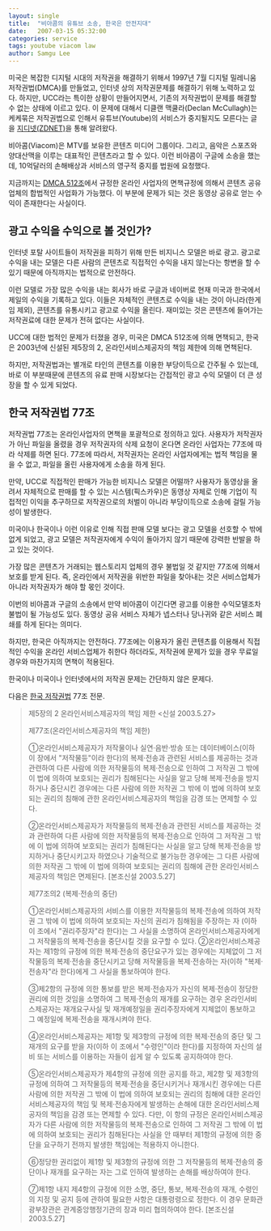 ```yaml
---
layout: single
title:  "비아콤의 유튜브 소송, 한국은 안전지대"
date:   2007-03-15 05:32:00
categories: service
tags: youtube viacom law
author: Samgu Lee
---
```

미국은 복잡한 디지털 시대의 저작권을 해결하기 위해서 1997년 7월 디지털 밀레니움 저작권법(DMCA)를 만들었고, 인터넷 상의 저작권문제를 해결하기 위해 노력하고 있다. 하지만, UCC라는 특이한 상황이 만들어지면서, 기존의 저작권법이 문제를 해결할 수 없는 상태에 이르고 있다. 이 문제에 대해서 디클랜 맥쿨라(Declan McCullagh)는 케케묶은 저작권법으로 인해서 유튜브(Youtube)의 서비스가 중지될지도 모른다는 글을 [지디넷(ZDNET)](http://www.zdnet.co.kr/news/internet/entertainment/0,39031275,39156131,00.htm)을 통해 알려왔다.

비아콤(Viacom)은 MTV를 보유한 콘텐츠 미디어 그룹이다. 그리고, 음악은 스포츠와 양대산맥을 이루는 대표적인 콘텐츠라고 할 수 있다. 이런 비아콤이 구글에 소송을 했는데, 10억달러의 손해배상과 서비스의 영구적 중지를 법원에 요청했다.

지금까지는 [DMCA 512조](http://www.copyright.gov/title17/92chap5.html#512)에서 규정한 온라인 사업자의 면책규정에 의해서 콘텐츠 공유 업체의 합법적인 사업화가 가능했다. 이 부분에 문제가 되는 것은 동영상 공유로 얻는 수익이 존재한다는 사실이다.

## 광고 수익을 수익으로 볼 것인가?

인터넷 포탈 사이트들이 저작권을 피하기 위해 만든 비지니스 모델은 바로 광고. 광고로 수익을 내는 모델은 다른 사람의 콘텐츠로 직접적인 수익을 내지 않는다는 항변을 할 수 있기 때문에 아직까지는 법적으로 안전하다.

이런 모델로 가장 많은 수익을 내는 회사가 바로 구글과 네이버로 현재 미국과 한국에서 제일의 수익을 기록하고 있다. 이들은 자체적인 콘텐츠로 수익을 내는 것이 아니라(한게임 제외), 콘텐츠를 유통시키고 광고로 수익을 올린다. 재미있는 것은 콘텐츠에 들어가는 저작권료에 대한 문제가 전혀 없다는 사실이다.

UCC에 대한 법적인 문제가 터졌을 경우, 미국은 DMCA 512조에 의해 면책되고, 한국은 2003년에 신설된 제5장의 2, 온라인서비스제공자의 책임 제한에 의해 면책된다.

하지만, 저작권법과는 별개로 타인의 콘텐츠를 이용한 부당이득으로 간주될 수 있는데, 바로 이 부분때문에 콘텐츠의 유료 판매 시장보다는 간접적인 광고 수익 모델이 더 큰 성장을 할 수 있게 되었다.

## 한국 저작권법 77조

저작권법 77조는 온라인사업자의 면책을 포괄적으로 정의하고 있다. 사용자가 저작권자가 아닌 파일을 올렸을 경우 저작권자의 삭제 요청이 온다면 온라인 사업자는 77조에 따라 삭제를 하면 된다. 77조에 따라서, 저작권자는 온라인 사업자에게는 법적 책임을 물을 수 없고, 파일을 올린 사용자에게 소송을 하게 된다.

만약, UCC로 직접적인 판매가 가능한 비지니스 모델은 어떨까? 사용자가 동영상을 올려서 자체적으로 판매를 할 수 있는 시스템(픽스카우)은 동영상 자체로 인해 기업이 직접적인 이익을 추구하므로 저작권으로의 처벌이 아니라 부당이득으로 소송에 걸릴 가능성이 발생한다.

미국이나 한국이나 이런 이유로 인해 직접 판매 모델 보다는 광고 모델을 선호할 수 밖에 없게 되었고, 광고 모델은 저작권자에게 수익이 돌아가지 않기 때문에 강력한 반발을 하고 있는 것이다.

가장 많은 콘텐츠가 거래되는 웹스토리지 업체의 경우 불법일 것 같지만 77조에 의해서 보호를 받게 된다. 즉, 온라인에서 저작권을 위반한 파일을 찾아내는 것은 서비스업체가 아니라 저작권자가 해야 할 몫인 것이다.

이번의 비아콤과 구글의 소송에서 만약 비아콤이 이긴다면 광고를 이용한 수익모델조차 불법이 될 가능성도 있다. 동영상 공유 서비스 자체가 넵스터나 당나귀와 같은 서비스 폐쇄를 하게 된다는 의미다.

하지만, 한국은 아직까지는 안전하다. 77조에는 이용자가 올린 콘텐츠를 이용해서 직접적인 수익을 온라인 서비스업체가 취한다 하더라도, 저작권에 문제가 있을 경우 무료일 경우와 마찬가지의 면책이 적용된다.

한국이나 미국이나 인터넷에서의 저작권 문제는 간단하지 않은 문제다.

다음은 [한국 저작권법](http://www.copyright.or.kr/copy/main.asp?ht=./law/law_b_kor.htm&ca=6&se=1#21) 77조 전문.

> 제5장의 2 온라인서비스제공자의 책임 제한 <신설 2003.5.27>
>
> 제77조(온라인서비스제공자의 책임 제한)
>
> ①온라인서비스제공자가 저작물이나 실연·음반·방송 또는 데이터베이스(이하 이 장에서 "저작물등"이라 한다)의 복제·전송과 관련된 서비스를 제공하는 것과 관련하여 다른 사람에 의한 저작물등의 복제·전송으로 인하여 그 저작권 그 밖에 이 법에 의하여 보호되는 권리가 침해된다는 사실을 알고 당해 복제·전송을 방지하거나 중단시킨 경우에는 다른 사람에 의한 저작권 그 밖에 이 법에 의하여 보호되는 권리의 침해에 관한 온라인서비스제공자의 책임을 감경 또는 면제할 수 있다.
>
> ②온라인서비스제공자가 저작물등의 복제·전송과 관련된 서비스를 제공하는 것과 관련하여 다른 사람에 의한 저작물등의 복제·전송으로 인하여 그 저작권 그 밖에 이 법에 의하여 보호되는 권리가 침해된다는 사실을 알고 당해 복제·전송을 방지하거나 중단시키고자 하였으나 기술적으로 불가능한 경우에는 그 다른 사람에 의한 저작권 그 밖에 이 법에 의하여 보호되는 권리의 침해에 관한 온라인서비스제공자의 책임은 면제된다. [본조신설 2003.5.27]
> 
> 제77조의2 (복제·전송의 중단)
>
> ①온라인서비스제공자의 서비스를 이용한 저작물등의 복제·전송에 의하여 저작권 그 밖에 이 법에 의하여 보호되는 자신의 권리가 침해됨을 주장하는 자 (이하 이 조에서 "권리주장자"라 한다)는 그 사실을 소명하여 온라인서비스제공자에게 그 저작물등의 복제·전송을 중단시킬 것을 요구할 수 있다.
②온라인서비스제공자는 제1항의 규정에 의한 복제·전송의 중단요구가 있는 경우에는 지체없이 그 저작물등의 복제·전송을 중단시키고 당해 저작물등을 복제·전송하는 자(이하 "복제·전송자"라 한다)에게 그 사실을 통보하여야 한다.
>
> ③제2항의 규정에 의한 통보를 받은 복제·전송자가 자신의 복제·전송이 정당한 권리에 의한 것임을 소명하여 그 복제·전송의 재개를 요구하는 경우 온라인서비스제공자는 재개요구사실 및 재개예정일을 권리주장자에게 지체없이 통보하고 그 예정일에 복제·전송을 재개시켜야 한다.
>
> ④온라인서비스제공자는 제1항 및 제3항의 규정에 의한 복제·전송의 중단 및 그 재개의 요구를 받을 자(이하 이 조에서 "수령인"이라 한다)를 지정하여 자신의 설비 또는 서비스를 이용하는 자들이 쉽게 알 수 있도록 공지하여야 한다.
>
> ⑤온라인서비스제공자가 제4항의 규정에 의한 공지를 하고, 제2항 및 제3항의 규정에
의하여 그 저작물등의 복제·전송을 중단시키거나 재개시킨 경우에는 다른 사람에 의한 저작권 그 밖에 이 법에 의하여 보호되는 권리의 침해에 대한 온라인서비스제공자의 책임 및 복제·전송자에게 발생하는 손해에 대한 온라인서비스제공자의 책임을 감경 또는 면제할 수 있다. 다만, 이 항의 규정은 온라인서비스제공자가 다른 사람에 의한 저작물등의 복제·전송으로 인하여 그 저작권 그 밖에 이 법에 의하여 보호되는 권리가 침해된다는 사실을 안 때부터 제1항의 규정에 의한 중단을 요구하기 전까지 발생한 책임에는 적용하지 아니한다.
>
> ⑥정당한 권리없이 제1항 및 제3항의 규정에 의한 그 저작물등의 복제·전송의 중단이나 재개를 요구하는 자는 그로 인하여 발생하는 손해를 배상하여야 한다.
>
> ⑦제1항 내지 제4항의 규정에 의한 소명, 중단, 통보, 복제·전송의 재개, 수령인의 지정 및 공지 등에 관하여 필요한 사항은 대통령령으로 정한다. 이 경우 문화관광부장관은 관계중앙행정기관의 장과 미리 협의하여야 한다. [본조신설 2003.5.27] 
